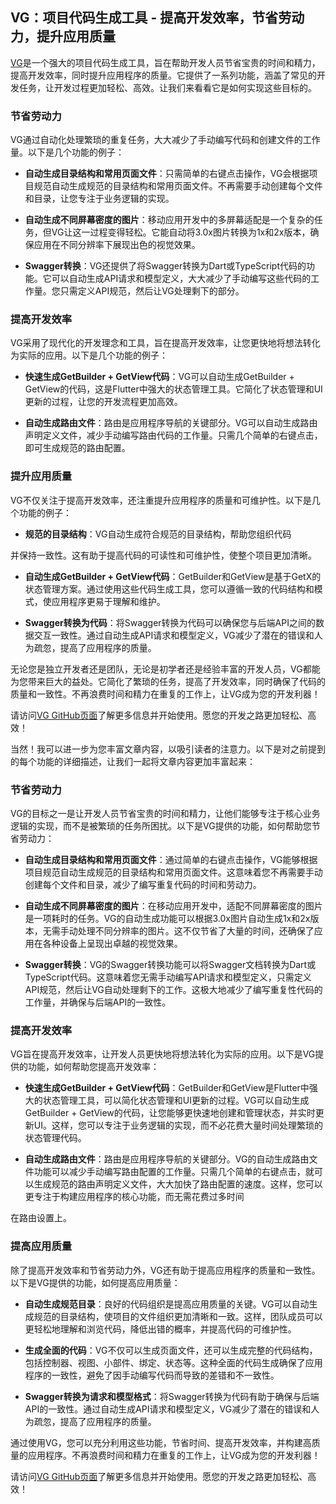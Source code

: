 <!--
 * @Author: zdd
 * @Date: 2023-06-07 21:36:23
 * @LastEditors: zdd
 * @LastEditTime: 2023-06-07 21:44:44
 * @FilePath: /vg-vscode-extension/docs/介绍.md
 * @Description: 
-->
## VG：项目代码生成工具 - 提高开发效率，节省劳动力，提升应用质量

[VG](https://github.com/JimmyZDD/vg-vscode-extension)是一个强大的项目代码生成工具，旨在帮助开发人员节省宝贵的时间和精力，提高开发效率，同时提升应用程序的质量。它提供了一系列功能，涵盖了常见的开发任务，让开发过程更加轻松、高效。让我们来看看它是如何实现这些目标的。

### 节省劳动力

VG通过自动化处理繁琐的重复任务，大大减少了手动编写代码和创建文件的工作量。以下是几个功能的例子：

- **自动生成目录结构和常用页面文件**：只需简单的右键点击操作，VG会根据项目规范自动生成规范的目录结构和常用页面文件。不再需要手动创建每个文件和目录，让您专注于业务逻辑的实现。

- **自动生成不同屏幕密度的图片**：移动应用开发中的多屏幕适配是一个复杂的任务，但VG让这一过程变得轻松。它能自动将3.0x图片转换为1x和2x版本，确保应用在不同分辨率下展现出色的视觉效果。

- **Swagger转换**：VG还提供了将Swagger转换为Dart或TypeScript代码的功能。它可以自动生成API请求和模型定义，大大减少了手动编写这些代码的工作量。您只需定义API规范，然后让VG处理剩下的部分。

### 提高开发效率

VG采用了现代化的开发理念和工具，旨在提高开发效率，让您更快地将想法转化为实际的应用。以下是几个功能的例子：

- **快速生成GetBuilder + GetView代码**：VG可以自动生成GetBuilder + GetView的代码，这是Flutter中强大的状态管理工具。它简化了状态管理和UI更新的过程，让您的开发流程更加高效。

- **自动生成路由文件**：路由是应用程序导航的关键部分。VG可以自动生成路由声明定义文件，减少手动编写路由代码的工作量。只需几个简单的右键点击，即可生成规范的路由配置。

### 提升应用质量

VG不仅关注于提高开发效率，还注重提升应用程序的质量和可维护性。以下是几个功能的例子：

- **规范的目录结构**：VG自动生成符合规范的目录结构，帮助您组织代码

并保持一致性。这有助于提高代码的可读性和可维护性，使整个项目更加清晰。

- **自动生成GetBuilder + GetView代码**：GetBuilder和GetView是基于GetX的状态管理方案。通过使用这些代码生成工具，您可以遵循一致的代码结构和模式，使应用程序更易于理解和维护。

- **Swagger转换为代码**：将Swagger转换为代码可以确保您与后端API之间的数据交互一致性。通过自动生成API请求和模型定义，VG减少了潜在的错误和人为疏忽，提高了应用程序的质量。

无论您是独立开发者还是团队，无论是初学者还是经验丰富的开发人员，VG都能为您带来巨大的益处。它简化了繁琐的任务，提高了开发效率，同时确保了代码的质量和一致性。不再浪费时间和精力在重复的工作上，让VG成为您的开发利器！

请访问[VG GitHub页面](https://github.com/JimmyZDD/vg-vscode-extension)了解更多信息并开始使用。愿您的开发之路更加轻松、高效！

当然！我可以进一步为您丰富文章内容，以吸引读者的注意力。以下是对之前提到的每个功能的详细描述，让我们一起将文章内容更加丰富起来：

### 节省劳动力

VG的目标之一是让开发人员节省宝贵的时间和精力，让他们能够专注于核心业务逻辑的实现，而不是被繁琐的任务所困扰。以下是VG提供的功能，如何帮助您节省劳动力：

- **自动生成目录结构和常用页面文件**：通过简单的右键点击操作，VG能够根据项目规范自动生成规范的目录结构和常用页面文件。这意味着您不再需要手动创建每个文件和目录，减少了编写重复代码的时间和劳动力。

- **自动生成不同屏幕密度的图片**：在移动应用开发中，适配不同屏幕密度的图片是一项耗时的任务。VG的自动生成功能可以根据3.0x图片自动生成1x和2x版本，无需手动处理不同分辨率的图片。这不仅节省了大量的时间，还确保了应用在各种设备上呈现出卓越的视觉效果。

- **Swagger转换**：VG的Swagger转换功能可以将Swagger文档转换为Dart或TypeScript代码。这意味着您无需手动编写API请求和模型定义，只需定义API规范，然后让VG自动处理剩下的工作。这极大地减少了编写重复性代码的工作量，并确保与后端API的一致性。

### 提高开发效率

VG旨在提高开发效率，让开发人员更快地将想法转化为实际的应用。以下是VG提供的功能，如何帮助您提高开发效率：

- **快速生成GetBuilder + GetView代码**：GetBuilder和GetView是Flutter中强大的状态管理工具，可以简化状态管理和UI更新的过程。VG可以自动生成GetBuilder + GetView的代码，让您能够更快速地创建和管理状态，并实时更新UI。这样，您可以专注于业务逻辑的实现，而不必花费大量时间处理繁琐的状态管理代码。

- **自动生成路由文件**：路由是应用程序导航的关键部分。VG的自动生成路由文件功能可以减少手动编写路由配置的工作量。只需几个简单的右键点击，就可以生成规范的路由声明定义文件，大大加快了路由配置的速度。这样，您可以更专注于构建应用程序的核心功能，而无需花费过多时间

在路由设置上。

### 提高应用质量

除了提高开发效率和节省劳动力外，VG还有助于提高应用程序的质量和一致性。以下是VG提供的功能，如何提高应用质量：

- **自动生成规范目录**：良好的代码组织是提高应用质量的关键。VG可以自动生成规范的目录结构，使项目的文件组织更加清晰和一致。这样，团队成员可以更轻松地理解和浏览代码，降低出错的概率，并提高代码的可维护性。

- **生成全面的代码**：VG不仅可以生成页面文件，还可以生成完整的代码结构，包括控制器、视图、小部件、绑定、状态等。这种全面的代码生成确保了应用程序的一致性，避免了因手动编写代码而导致的差错和不一致性。

- **Swagger转换为请求和模型格式**：将Swagger转换为代码有助于确保与后端API的一致性。通过自动生成API请求和模型定义，VG减少了潜在的错误和人为疏忽，提高了应用程序的质量。

通过使用VG，您可以充分利用这些功能，节省时间、提高开发效率，并构建高质量的应用程序。不再浪费时间和精力在重复的工作上，让VG成为您的开发利器！

请访问[VG GitHub页面](https://github.com/JimmyZDD/vg-vscode-extension)了解更多信息并开始使用。愿您的开发之路更加轻松、高效！
